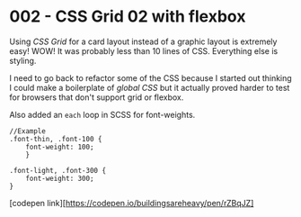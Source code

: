 # 002 - CSS Grid 02 with flexbox

Using *CSS Grid* for a card layout instead of a graphic layout is extremely easy! WOW! It was probably less than 10 lines of CSS. Everything else is styling.

I need to go back to refactor some of the CSS because I started out thinking I could make a boilerplate of *global CSS* but it actually proved harder to test for browsers that don't support grid or flexbox.

Also added an `each` loop in SCSS for font-weights.
```
//Example
.font-thin, .font-100 { 
    font-weight: 100; 
    }

.font-light, .font-300 {
    font-weight: 300;
}    
```


[codepen link][https://codepen.io/buildingsareheavy/pen/rZBqJZ]
